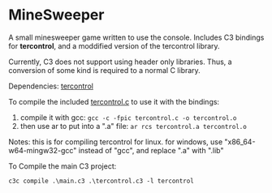 # MineSweeper

A small minesweeper game written to use the console. Includes C3 bindings for **tercontrol**, and a moddified version of the 
tercontrol library.

Currently, C3 does not support using header only libraries. Thus,
a conversion of some kind is required to a normal C library.

Dependencies:
[tercontrol](https://github.com/ZackeryRSmith/tercontrol.git)

To compile the included [tercontrol.c](tercontrol.c) to use it with the bindings:
1. compile it with gcc: `gcc -c -fpic tercontrol.c -o tercontrol.o`
2. then use ar to put into a ".a" file: `ar rcs tercontrol.a tercontrol.o`

Notes:
this is for compiling tercontrol for linux. for windows, use "x86_64-w64-mingw32-gcc" instead of "gcc", 
and replace ".a" with ".lib"

To Compile the main C3 project:

`c3c compile .\main.c3 .\tercontrol.c3 -l tercontrol`